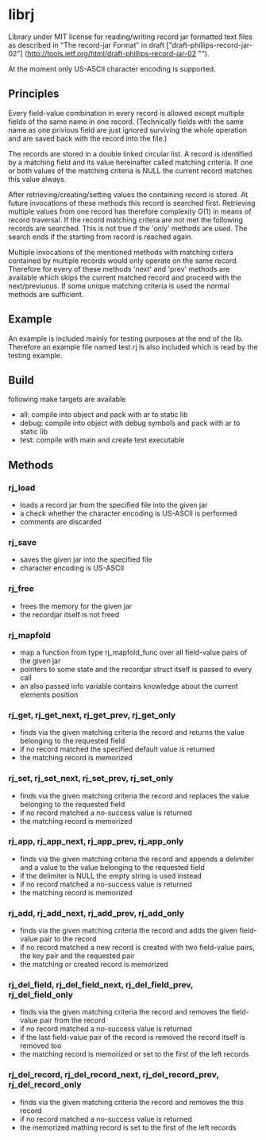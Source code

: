 # librj

Library under MIT license for reading/writing record jar formatted text files
as described in "The record-jar Format" in draft
    ["draft-phillips-record-jar-02"]
    (http://tools.ietf.org/html/draft-phillips-record-jar-02 "").

At the moment only US-ASCII character encoding is supported.

## Principles

Every field-value combination in every record is allowed except multiple
fields of the same name in one record. (Technically fields with the same name
as one privious field are just ignored surviving the whole operation and are
saved back with the record into the file.)

The records are stored in a double linked circular list.
A record is identified by a matching field and its value hereinafter called
matching criteria. If one or both values of the matching criteria is NULL
the current record matches this value always.

After retrieving/creating/setting values the containing record is stored.
At future invocations of these methods this record is searched first.
Retrieving multiple values from one record has therefore complexity O(1) in
means of record traversal.
If the record matching critera are not met the following records are searched.
This is not true if the 'only' methods are used.
The search ends if the starting from record is reached again.

Multiple invocations of the mentioned methods with matching critera contained
by multiple records would only operate on the same record. Therefore for every
of these methods 'next' and 'prev' methods are available which skips the
current matched record and proceed with the next/previuous. If some unique
matching criteria is used the normal methods are sufficient.

## Example

An example is included mainly for testing purposes at the end of the lib.
Therefore an example file named test.rj is also included which is read by
the testing example.

## Build

following make targets are available

* all: compile into object and pack with ar to static lib
* debug: compile into object with debug symbols and pack with ar to static lib
* test: compile with main and create test executable

## Methods

### rj_load

* loads a record jar from the specified file into the given jar
* a check whether the character encoding is US-ASCII is performed
* comments are discarded

### rj_save

* saves the given jar into the specified file
* character encoding is US-ASCII

### rj_free

* frees the memory for the given jar
* the recordjar itself is not freed

### rj_mapfold

* map a function from type rj_mapfold_func over all field-value pairs
  of the given jar
* pointers to some state and the recordjar struct itself is passed to every call
* an also passed info variable contains knowledge about the current elements
  position

### rj_get, rj_get_next, rj_get_prev, rj_get_only

* finds via the given matching criteria the record and returns the value
  belonging to the requested field
* if no record matched the specified default value is returned
* the matching record is memorized

### rj_set, rj_set_next, rj_set_prev, rj_set_only

* finds via the given matching criteria the record and replaces the value
  belonging to the requested field
* if no record matched a no-success value is returned
* the matching record is memorized

### rj_app, rj_app_next, rj_app_prev, rj_app_only

* finds via the given matching criteria the record and appends a delimiter
  and a value to the value belonging to the requested field
* if the delimiter is NULL the empty string is used instead
* if no record matched a no-success value is returned
* the matching record is memorized

### rj_add, rj_add_next, rj_add_prev, rj_add_only

* finds via the given matching criteria the record and adds the given
  field-value pair to the record
* if no record matched a new record is created with two field-value pairs,
  the key pair and the requested pair
* the matching or created record is memorized

### rj_del_field, rj_del_field_next, rj_del_field_prev, rj_del_field_only

* finds via the given matching criteria the record and removes the field-value
  pair from the record
* if no record matched a no-success value is returned
* if the last field-value pair of the record is removed the record itself is
  removed too
* the matching record is memorized or set to the first of the left records

### rj_del_record, rj_del_record_next, rj_del_record_prev, rj_del_record_only

* finds via the given matching criteria the record and removes the this record
* if no record matched a no-success value is returned
* the memorized mathing record is set to the first of the left records
